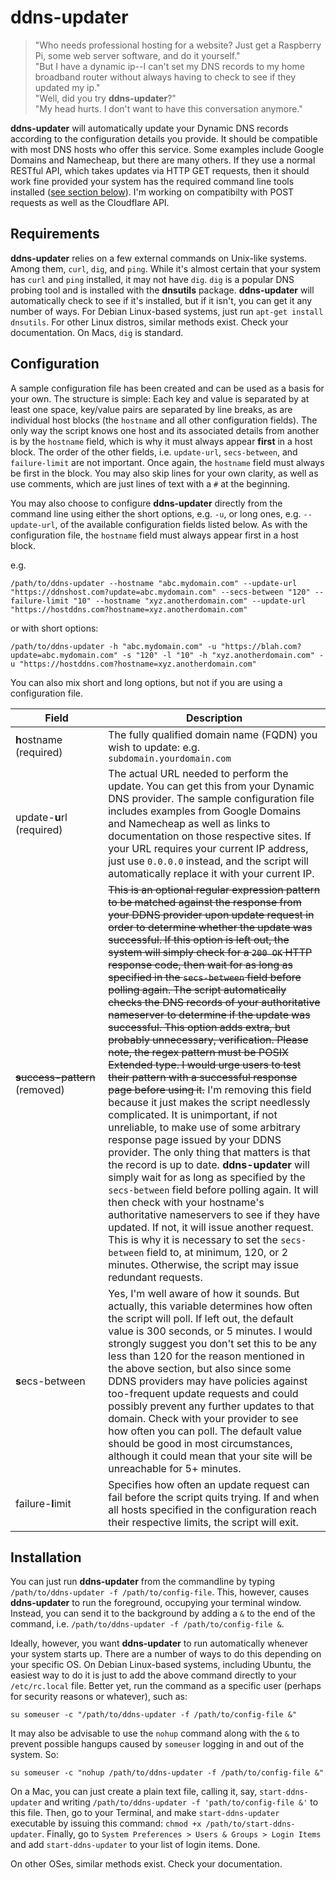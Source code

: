 # ddns-updater
> "Who needs professional hosting for a website? Just get a Raspberry Pi, some web server software, and do it yourself."  
> "But I have a dynamic ip--I can't set my DNS records to my home broadband router without always having to check to see if they updated my ip."  
> "Well, did you try **ddns-updater**?"  
> "My head hurts. I don't want to have this conversation anymore."

**ddns-updater** will automatically update your Dynamic DNS records according to the configuration details you provide. It should be compatible with most DNS hosts who offer this service. Some examples include Google Domains and Namecheap, but there are many others. If they use a normal RESTful API, which takes updates via HTTP GET requests, then it should work fine provided your system has the required command line tools installed ([see section below](#requirements)). I'm working on compatibilty with POST requests as well as the Cloudflare API.

## Requirements
**ddns-updater** relies on a few external commands on Unix-like systems. Among them, `curl`, `dig`, and `ping`. While it's almost certain that your system has `curl` and `ping` installed, it may not have `dig`. `dig` is a popular DNS probing tool and is installed with the **dnsutils** package. **ddns-updater** will automatically check to see if it's installed, but if it isn't, you can get it any number of ways. For Debian Linux-based systems, just run `apt-get install dnsutils`. For other Linux distros, similar methods exist. Check your documentation. On Macs, `dig` is standard.

## Configuration
A sample configuration file has been created and can be used as a basis for your own. The structure is simple: Each key and value is separated by at least one space, key/value pairs are separated by line breaks, as are individual host blocks (the `hostname` and all other configuration fields). The only way the script knows one host and its associated details from another is by the `hostname` field, which is why it must always appear **first** in a host block. The order of the other fields, i.e. `update-url`, `secs-between`, and `failure-limit` are not important. Once again, the `hostname` field must always be first in the block. You may also skip lines for your own clarity, as well as use comments, which are just lines of text with a `#` at the beginning.

You may also choose to configure **ddns-updater** directly from the command line using either the short options, e.g. `-u`, or long ones, e.g. `--update-url`, of the available configuration fields listed below. As with the configuration file, the `hostname` field must always appear first in a host block.

e.g.
```
/path/to/ddns-updater --hostname "abc.mydomain.com" --update-url "https://ddnshost.com?update=abc.mydomain.com" --secs-between "120" --failure-limit "10" --hostname "xyz.anotherdomain.com" --update-url "https://hostddns.com?hostname=xyz.anotherdomain.com"
```
or with short options:
```
/path/to/ddns-updater -h "abc.mydomain.com" -u "https://blah.com?update=abc.mydomain.com" -s "120" -l "10" -h "xyz.anotherdomain.com" -u "https://hostddns.com?hostname=xyz.anotherdomain.com"
```
You can also mix short and long options, but not if you are using a configuration file.

&nbsp;&nbsp;&nbsp;&nbsp;&nbsp;&nbsp;&nbsp;&nbsp;&nbsp;&nbsp;&nbsp;Field&nbsp;&nbsp;&nbsp;&nbsp;&nbsp;&nbsp;&nbsp;&nbsp;&nbsp;&nbsp;&nbsp; | Description 
--- |--- 
**h**ostname<br>(required) | The fully qualified domain name (FQDN) you wish to update: e.g. `subdomain.yourdomain.com`
update-**u**rl<br>(required) | The actual URL needed to perform the update. You can get this from your Dynamic DNS provider. The sample configuration file includes examples from Google Domains and Namecheap as well as links to documentation on those respective sites. If your URL requires your current IP address, just use `0.0.0.0` instead, and the script will automatically replace it with your current IP.
~~**s**uccess-pattern~~<br>(removed) | ~~This is an optional regular expression pattern to be matched against the response from your DDNS provider upon update request in order to determine whether the update was successful. If this option is left out, the system will simply check for a `200 OK` HTTP response code, then wait for as long as specified in the `secs-between` field before polling again. The script automatically checks the DNS records of your authoritative nameserver to determine if the update was successful. This option adds extra, but probably unnecessary, verification. Please note, the regex pattern must be POSIX Extended type. I would urge users to test their pattern with a successful response page before using it.~~ I'm removing this field because it just makes the script needlessly complicated. It is unimportant, if not unreliable, to make use of some arbitrary response page issued by your DDNS provider. The only thing that matters is that the record is up to date. **ddns-updater** will simply wait for as long as specified by the `secs-between` field before polling again. It will then check with your hostname's authoritative nameservers to see if they have updated. If not, it will issue another request. This is why it is necessary to set the `secs-between` field to, at minimum, 120, or 2 minutes. Otherwise, the script may issue redundant requests.
**s**ecs-between | Yes, I'm well aware of how it sounds. But actually, this variable determines how often the script will poll. If left out, the default value is 300 seconds, or 5 minutes. I would strongly suggest you don't set this to be any less than 120 for the reason mentioned in the above section, but also since some DDNS providers may have policies against too-frequent update requests and could possibly prevent any further updates to that domain. Check with your provider to see how often you can poll. The default value should be good in most circumstances, although it could mean that your site will be unreachable for 5+ minutes.
failure-**l**imit | Specifies how often an update request can fail before the script quits trying. If and when all hosts specified in the configuration reach their respective limits, the script will exit.


## Installation
You can just run **ddns-updater** from the commandline by typing `/path/to/ddns-updater -f /path/to/config-file`. This, however, causes **ddns-updater** to run the foreground, occupying your terminal window. Instead, you can send it to the background by adding a `&` to the end of the command, i.e. `/path/to/ddns-updater -f /path/to/config-file &`.

Ideally, however, you want **ddns-updater** to run automatically whenever your system starts up. There are a number of ways to do this depending on your specific OS. On Debian Linux-based systems, including Ubuntu, the easiest way to do it is just to add the above command directly to your `/etc/rc.local` file. Better yet, run the command as a specific user (perhaps for security reasons or whatever), such as:
```
su someuser -c "/path/to/ddns-updater -f /path/to/config-file &"
```
It may also be advisable to use the `nohup` command along with the `&` to prevent possible hangups caused by `someuser` logging in and out of the system. So:
```
su someuser -c "nohup /path/to/ddns-updater -f /path/to/config-file &"
```
On a Mac, you can just create a plain text file, calling it, say, `start-ddns-updater` and writing `/path/to/ddns-updater -f 'path/to/config-file &'` to this file. Then, go to your Terminal, and make `start-ddns-updater` executable by issuing this command: `chmod +x /path/to/start-ddns-updater`. Finally, go to `System Preferences > Users & Groups > Login Items` and add `start-ddns-updater` to your list of login items. Done.

On other OSes, similar methods exist. Check your documentation.
